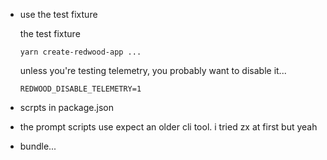 - use the test fixture

  the test fixture

  ```
  yarn create-redwood-app ...
  ```

  unless you're testing telemetry, you probably want to disable it...

  ```
  REDWOOD_DISABLE_TELEMETRY=1
  ```

- scrpts in package.json

- the prompt scripts use expect an older cli tool. i tried zx at first but yeah

- bundle...
